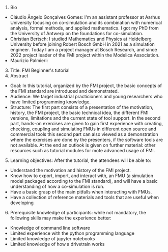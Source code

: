 
1.	Bio
* Cláudio Ângelo Gonçalves Gomes: I'm an assistant professor at Aarhus University focusing on co-simulation and its combination with numerical
analysis, formal methods, and applied mathematics. I got my PhD from the University of Antwerp on the foundations for co-simulation. 
* Christian Bertsch: I studied Mathematics and Physics at Heidelberg University before joining Robert Bosch GmbH in 2021 as a simulation engineer. Today I am a project manager at Bosch Research, and since 2022 project leader of the FMI project within the Modelica Association.
* Maurizio Palmieri: 
3.	Title: FMI Beginner's tutorial
4.	Abstract
* Goal: In this tutorial, organized by the FMI project, the basic concepts of the FMI standard are introduced and demonstrated.
* Audience: We target industrial practicioners and young researchers who have limited programming knowledge.
* Structure: The first part consists of a presentation of the motivation, history, the FMI project, the basic technical idea, the different FMI versions, limitations and the current state of tool support. In the second part, hands-on exercises are given to gain first experience with creating, checking, coupling and simulating FMUs in different open source and commercial tools this second part can also viewed as a demonstration where the exercises are done by the presenters, if the software tools are not available. At the end an outlook is given on further material: other resources such as tutorial modules for mote advanced usage of FMI.
5.	Learning objectives: After the tutorial, the attendees will be able to:
* Understand the motivation and history of the FMI project.
* Know how to export, import, and interact with, an FMU (a simulation model packaged according to the FMI standard), and will have a basic understanding of how a co-simulation is run.
* Have a basic grasp of the main pitfalls when interacting with FMUs.
* Have a collection of reference materials and tools that are useful when developing
6.	Prerequisite knowledge of participants: while not mandatory, the following skills may make the experience better:
* Knowledge of command line software
* Limited experience with the python programming language
* Limited knowledge of jupyter notebooks
* Limited knowledge of how a drivetrain works
